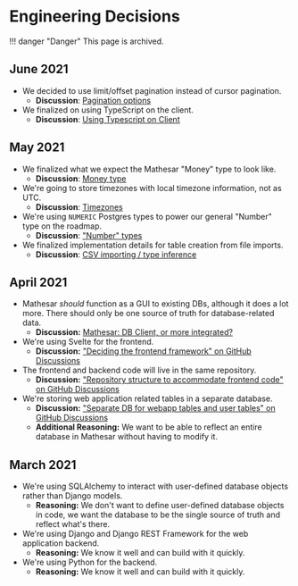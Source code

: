 # Engineering Decisions

!!! danger "Danger"
    This page is archived.


## June 2021
- We decided to use limit/offset pagination instead of cursor pagination.
	- **Discussion**: [Pagination options](https://github.com/mathesar-foundation/mathesar/discussions/177)
- We finalized on using TypeScript on the client.
	- **Discussion**: [Using Typescript on Client](https://github.com/mathesar-foundation/mathesar/discussions/145)

## May 2021
- We finalized what we expect the Mathesar "Money" type to look like.
	- **Discussion**: [Money type](https://github.com/mathesar-foundation/mathesar/discussions/118)
- We're going to store timezones with local timezone information, not as UTC.
  - **Discussion**: [Timezones](https://github.com/mathesar-foundation/mathesar/discussions/119)
- We're using `NUMERIC` Postgres types to power our general "Number" type on the roadmap.
	- **Discussion**: ["Number" types ](https://github.com/mathesar-foundation/mathesar/discussions/116)
- We finalized implementation details for table creation from file imports.
  - **Discussion**: [CSV importing / type inference](https://github.com/mathesar-foundation/mathesar/discussions/104)

## April 2021

- Mathesar _should_ function as a GUI to existing DBs, although it does a lot more. There should only be one source of truth for database-related data.
  - **Discussion:** [Mathesar: DB Client, or more integrated?](https://github.com/mathesar-foundation/mathesar/discussions/68)
- We're using Svelte for the frontend.
  - **Discussion:** ["Deciding the frontend framework" on GitHub Discussions](https://github.com/mathesar-foundation/mathesar/discussions/55)
- The frontend and backend code will live in the same repository.
  - **Discussion:** ["Repository structure to accommodate frontend code" on GitHub Discussions](https://github.com/mathesar-foundation/mathesar/discussions/53)
- We're storing web application related tables in a separate database.
  - **Discussion:** ["Separate DB for webapp tables and user tables" on GitHub Discussions](https://github.com/mathesar-foundation/mathesar/discussions/23)
  - **Additional Reasoning:** We want to be able to reflect an entire database in Mathesar without having to modify it.

## March 2021
- We're using SQLAlchemy to interact with user-defined database objects rather than Django models.
  - **Reasoning:** We don't want to define user-defined database objects in code, we want the database to be the single source of truth and reflect what's there.
- We're using Django and Django REST Framework for the web application backend.
  - **Reasoning:** We know it well and can build with it quickly.
- We're using Python for the backend.
  - **Reasoning:** We know it well and can build with it quickly.